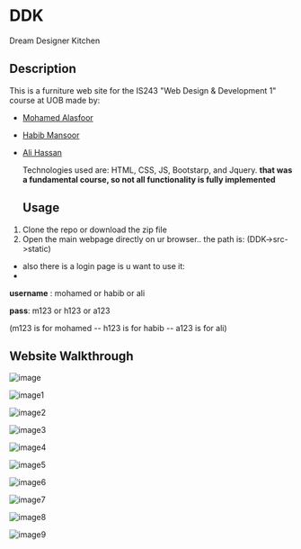 # DDK
Dream Designer Kitchen
## Description

This is a furniture web site for the IS243 "Web Design & Development 1" course at UOB made by:
- [Mohamed Alasfoor](https://github.com/Mohamed-Alasfoor)
- [Habib Mansoor](https://github.com/7abib04)
- [Ali Hassan](https://github.com/AliHJMM)

  Technologies used are: HTML, CSS, JS, Bootstarp, and Jquery.
  **that was a fundamental course, so not all functionality is fully implemented**

  ## Usage
1. Clone the repo or download the zip file
2. Open the main webpage directly on ur browser.. the path is: (DDK->src->static)

- also there is a login page is u want to use it:
- 
**username** : mohamed  or habib  or ali

**pass**: m123  or h123  or a123

(m123 is for mohamed -- h123 is for habib -- a123 is for ali)

## Website Walkthrough

![image](https://github.com/user-attachments/assets/5f443cb9-328b-439d-9b3e-ef97461db873)

![image1](https://github.com/user-attachments/assets/0b1afa8f-fa0e-461f-b21c-e91787e8f9ea)

![image2](https://github.com/user-attachments/assets/6e391336-7c9f-408f-bb83-ef154e9d9140)

![image3](https://github.com/user-attachments/assets/6eabf239-0ad0-4ff8-aa7e-ea55e770d676)

![image4](https://github.com/user-attachments/assets/5550ba8d-af0c-4c97-b8c5-b6d266d8e48b)

![image5](https://github.com/user-attachments/assets/a854812c-5c83-43f1-9f17-4b7a02161da0)

![image6](https://github.com/user-attachments/assets/92c56b4a-e5a6-49dd-8f6e-04220e533c2b)

![image7](https://github.com/user-attachments/assets/4e049518-cc46-4cd4-bdce-6220a2145698)

![image8](https://github.com/user-attachments/assets/8cf30856-6935-478b-b811-abd6a95ca694)

![image9](https://github.com/user-attachments/assets/a4f54083-4bb9-4f0a-9319-32f143a45114)









